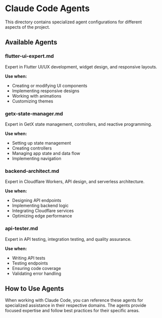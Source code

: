 # Claude Code Agents

This directory contains specialized agent configurations for different aspects of the project.

## Available Agents

### flutter-ui-expert.md
Expert in Flutter UI/UX development, widget design, and responsive layouts.

**Use when:**
- Creating or modifying UI components
- Implementing responsive designs
- Working with animations
- Customizing themes

### getx-state-manager.md
Expert in GetX state management, controllers, and reactive programming.

**Use when:**
- Setting up state management
- Creating controllers
- Managing app state and data flow
- Implementing navigation

### backend-architect.md
Expert in Cloudflare Workers, API design, and serverless architecture.

**Use when:**
- Designing API endpoints
- Implementing backend logic
- Integrating Cloudflare services
- Optimizing edge performance

### api-tester.md
Expert in API testing, integration testing, and quality assurance.

**Use when:**
- Writing API tests
- Testing endpoints
- Ensuring code coverage
- Validating error handling

## How to Use Agents

When working with Claude Code, you can reference these agents for specialized assistance in their respective domains. The agents provide focused expertise and follow best practices for their specific areas.
